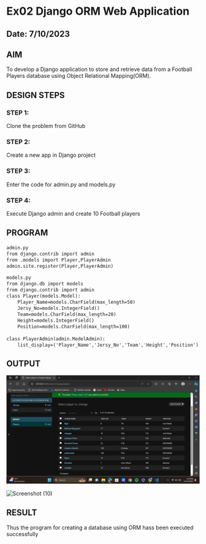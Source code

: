# Ex02 Django ORM Web Application
## Date: 7/10/2023

## AIM
To develop a Django application to store and retrieve data from a Football Players database using Object Relational Mapping(ORM).

## DESIGN STEPS

### STEP 1:
Clone the problem from GitHub

### STEP 2:
Create a new app in Django project

### STEP 3:
Enter the code for admin.py and models.py

### STEP 4:
Execute Django admin and create 10 Football players

## PROGRAM
```
admin.py
from django.contrib import admin
from .models import Player,PlayerAdmin
admin.site.register(Player,PlayerAdmin)
```
```
models.py
from django.db import models
from django.contrib import admin
class Player(models.Model):
    Player_Name=models.CharField(max_length=50)
    Jersy_No=models.IntegerField()
    Team=models.CharField(max_length=20)
    Height=models.IntegerField()
    Position=models.CharField(max_length=100)

class PlayerAdmin(admin.ModelAdmin):
    list_display=('Player_Name','Jersy_No','Team','Height','Position')
```

## OUTPUT
![Alt text](<Screenshot (9).png>)

![Screenshot (10)](https://github.com/PrakashG-2002/ORM/assets/144507749/6ee29480-db0d-47ed-8439-5daf9ed7d20c)



## RESULT
Thus the program for creating a database using ORM hass been executed successfully
